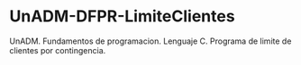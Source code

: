 # UnADM-DFPR-LimiteClientes
UnADM.
Fundamentos de programacion. Lenguaje C. Programa de limite de clientes por contingencia.
